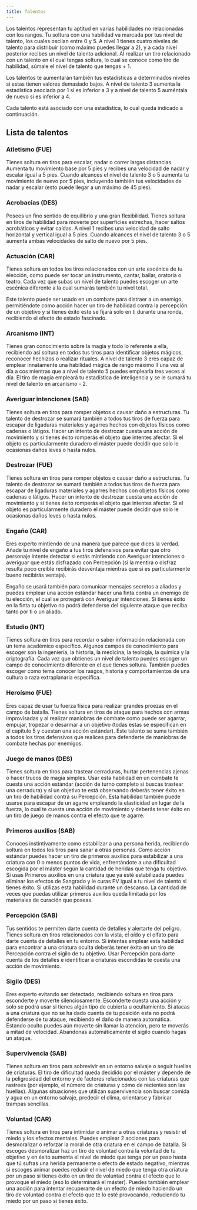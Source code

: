 ```yaml
---
title: Talentos
---
```


Los talentos representan tu aptitud en varias habilidades no relacionadas con los rangos. Tu soltura con una habilidad va marcada por tus nivel de talento, los cuales oscilan entre 0 y 5. A nivel 1 tienes cuatro niveles de talento para distribuir (como máximo puedes llegar a 2), y a cada nivel posterior recibes un nivel de talento adicional. Al realizar un tiro relacionado con un talento en el cual tengas soltura, lo cual se conoce como tiro de habilidad, súmale el nivel de talento que tengas + 1. 

Los talentos te aumentarán también tus estadísticas a determinados niveles si estas tienen valores demasiado bajos. A nivel de talento 3 aumenta la estadística asociada por 1 si es inferior a 3 y a nivel de talento 5 auméntala de nuevo si es inferior a 4.

Cada talento está asociado con una estadística, lo cual queda indicado a continuación.

## Lista de talentos

### Atletismo (FUE)

Tienes soltura en tiros para escalar, nadar o correr largas distancias. Aumenta tu movimiento base por 5 pies y recibes una velocidad de nadar y escalar igual a 5 pies. Cuando alcances el nivel de talento 3 o 5 aumenta tu movimiento de nuevo por 5 pies, incluyendo también tus velocidades de nadar y escalar (esto puede llegar a un máximo de 45 pies). 

### Acrobacias (DES)

Posees un fino sentido de equilibrio y una gran flexibilidad. Tienes soltura en tiros de habilidad para moverte por superficies estrechas, hacer saltos acrobáticos y evitar caídas. A nivel 1 recibes una velocidad de salto horizontal y vertical igual a 5 pies. Cuando alcances el nivel de talento 3 o 5 aumenta ambas velocidades de salto de nuevo por 5 pies.

### Actuación (CAR)

Tienes soltura en todos los tiros relacionados con un arte escénica de tu elección, como puede ser tocar un instrumento, cantar, bailar, oratoria o teatro. Cada vez que subas un nivel de talento puedes escoger un arte escénica diferente a la cual sumarás también tu nivel total. 

Este talento puede ser usado en un combate para distraer a un enemigo, permitiéndote como acción hacer un tiro de habilidad contra la percepción de un objetivo y si tienes éxito este se fijará solo en ti durante una ronda, recibiendo el efecto de estado fascinado.

### Arcanismo (INT)

Tienes gran conocimiento sobre la magia y todo lo referente a ella, recibiendo así soltura en todos tus tiros para identificar objetos mágicos, reconocer hechizos o realizar rituales. A nivel de talento 3 eres capaz de emplear innatamente una habilidad mágica de rango máximo II una vez al día a cos mientras que a nivel de talento 5 puedes emplearla tres veces al día. El tiro de magia empleará tu estadística de inteligencia y se le sumará tu nivel de talento en arcanismo - 2.

### Averiguar intenciones (SAB)

Tienes soltura en tiros para romper objetos o causar daño a estructuras. Tu talento de destrozar se sumará también a todos tus tiros de fuerza para escapar de ligaduras materiales y agarres hechos con objetos físicos como cadenas o látigos. Hacer un intento de destrozar cuesta una acción de movimiento y si tienes éxito romperás el objeto que intentes afectar. Si el objeto es particularmente duradero el máster puede decidir que solo le ocasionas daños leves o hasta nulos.

### Destrozar (FUE)

Tienes soltura en tiros para romper objetos o causar daño a estructuras. Tu talento de destrozar se sumará también a todos tus tiros de fuerza para escapar de ligaduras materiales y agarres hechos con objetos físicos como cadenas o látigos. Hacer un intento de destrozar cuesta una acción de movimiento y si tienes éxito romperás el objeto que intentes afectar. Si el objeto es particularmente duradero el máster puede decidir que solo le ocasionas daños leves o hasta nulos.

### Engaño (CAR)

Eres experto mintiendo de una manera que parece que dices la verdad. Añade tu nivel de engaño a tus tiros defensivos para evitar que otro personaje intente detectar si estás mintiendo con Averiguar intenciones o averiguar que estás disfrazado con Percepción (si la mentira o disfraz resulta poco creíble recibirás desventaja mientras que si es particularmente bueno recibirás ventaja). 

Engaño se usará también para comunicar mensajes secretos a aliados y puedes emplear una acción estándar hacer una finta contra un enemigo de tu elección, el cual se protegerá con Averiguar intenciones. Si tienes éxito en la finta tu objetivo no podrá defenderse del siguiente ataque que reciba tanto por ti o un aliado.

### Estudio (INT)

Tienes soltura en tiros para recordar o saber información relacionada con un tema académico específico. Algunos campos de conocimiento para escoger son la ingeniería, la historia, la medicina, la teología, la química y la criptografía. Cada vez que obtienes un nivel de talento puedes escoger un campo de conocimiento diferente en el que tienes soltura. También puedes escoger como tema conocer los rasgos, historia y comportamientos de una cultura o raza extraplanaria específica.

### Heroísmo (FUE)

Eres capaz de usar tu fuerza física para realizar grandes proezas en el campo de batalla. Tienes soltura en tiros de ataque para hechos con armas improvisadas y al realizar maniobras de combate como puede ser agarrar, empujar, tropezar o desarmar a un objetivo (todas estas se especifican en el capítulo 5 y cuestan una acción estándar). Este talento se suma también a todos los tiros defensivos que realices para defenderte de maniobras de combate hechas por enemigos.

### Juego de manos (DES)

Tienes soltura en tiros para trastear cerraduras, hurtar pertenencias ajenas o hacer trucos de magia simples. Usar esta habilidad en un combate te cuesta una acción estándar (acción de turno completo si buscas trastear una cerradura) y si un objetivo te está observando deberás tener éxito en un tiro de habilidad contra su Percepción. Esta habilidad también puede usarse para escapar de un agarre empleando la elasticidad en lugar de la fuerza, lo cual te cuesta una acción de movimiento y deberás tener éxito en un tiro de juego de manos contra el efecto que te agarre.

### Primeros auxilios (SAB)

Conoces instintivamente como estabilizar a una persona herida, recibiendo soltura en todos los tiros para sanar a otras personas. Como acción estándar puedes hacer un tiro de primeros auxilios para estabilizar a una criatura con 0 o menos puntos de vida, enfrentándote a una dificultad escogida por el máster según la cantidad de heridas que tenga tu objetivo. Si usas Primeros auxilios en una criatura que ya esté estabilizada puedes eliminar los efectos de Sangrado y le curas PV igual a tu nivel de talento si tienes éxito. Si utilizas esta habilidad durante un descanso. La cantidad de veces que puedas utilizar primeros auxilios queda limitada por los materiales de curación que poseas.

### Percepción (SAB)

Tus sentidos te permiten darte cuenta de detalles y alertarte del peligro. Tienes soltura en tiros relacionados con la vista, el oído y el olfato para darte cuenta de detalles en tu entorno. Si intentas emplear esta habilidad para encontrar a una criatura oculta deberás tener éxito en un tiro de Percepción contra el sigilo de tu objetivo. Usar Percepción para darte cuenta de los detalles e identificar a criaturas escondidas te cuesta una acción de movimiento.

### Sigilo (DES)

Eres experto evitando ser detectado, recibiendo soltura en tiros para esconderte y moverte silenciosamente. Esconderte cuesta una acción y solo se podrá usar si tienes algún tipo de cubierta u ocultamiento. Si atacas a una criatura que no se ha dado cuenta de tu posición esta no podrá defenderse de tu ataque, recibiendo el daño de manera automática. Estando oculto puedes aún moverte sin llamar la atención, pero te moverás a mitad de velocidad. Abandonas automáticamente el sigilo cuando hagas un ataque.

### Supervivencia (SAB)

Tienes soltura en tiros para sobrevivir en un entorno salvaje o seguir huellas de criaturas. El tiro de dificultad queda decidido por el máster y depende de la peligrosidad del entorno y de factores relacionados con las criaturas que rastrees (por ejemplo, el número de criaturas y cómo de recientes son las huellas). Algunas situaciones que utilizan supervivencia son buscar comida y agua en un entorno salvaje, predecir el clima, orientarse y fabricar trampas sencillas.

### Voluntad (CAR)

Tienes soltura en tiros para intimidar o animar a otras criaturas y resistir el miedo y los efectos mentales. Puedes emplear 2 acciones para desmoralizar o reforzar la moral de otra criatura en el campo de batalla. Si escoges desmoralizar haz un tiro de voluntad contra la voluntad de tu objetivo y en éxito aumenta el nivel de miedo que tenga por un paso hasta que tú sufras una herida permanente o efecto de estado negativo, mientras si escoges animar puedes reducir el nivel de miedo que tenga otra criatura por un paso si tienes éxito en un tiro de voluntad contra el efecto que le provoque el miedo (eso lo determinará el máster). Puedes también emplear una acción para intentar recuperarte de un efecto de miedo haciendo un tiro de voluntad contra el efecto que te lo esté provocando, reduciendo tu miedo por un paso si tienes éxito.
